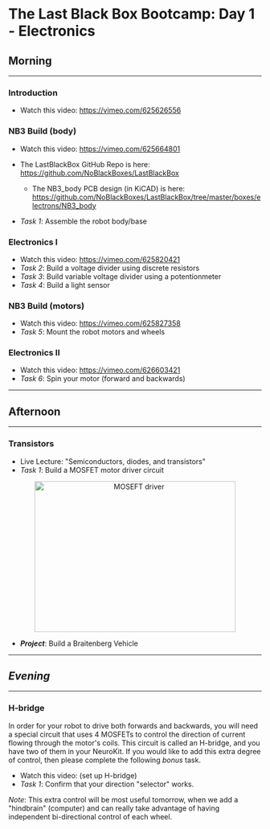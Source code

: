 # The Last Black Box Bootcamp: Day 1 - Electronics

## Morning

----

### Introduction

- Watch this video: https://vimeo.com/625626556

### NB3 Build (body)

- Watch this video: https://vimeo.com/625664801
- The LastBlackBox GitHub Repo is here: https://github.com/NoBlackBoxes/LastBlackBox
  - The NB3_body PCB design (in KiCAD) is here: https://github.com/NoBlackBoxes/LastBlackBox/tree/master/boxes/electrons/NB3_body

- *Task 1*: Assemble the robot body/base

### Electronics I

- Watch this video: https://vimeo.com/625820421
- *Task 2*: Build a voltage divider using discrete resistors
- *Task 3*: Build variable voltage divider using a potentionmeter
- *Task 4*: Build a light sensor

### NB3 Build (motors)

- Watch this video: https://vimeo.com/625827358
- *Task 5*: Mount the robot motors and wheels

### Electronics II

- Watch this video: https://vimeo.com/626603421
- *Task 6*: Spin your motor (forward and backwards)

----

## Afternoon

----

### Transistors

- Live Lecture: "Semiconductors, diodes, and transistors"
- *Task 1*: Build a MOSFET motor driver circuit

<p align="center">
<img src="resources/images/MOSFET_motor_driver.png" alt="MOSEFT driver" width="400" height="300">
</p>

- ***Project***: Build a Braitenberg Vehicle

----

## *Evening*

----

### H-bridge

In order for your robot to drive both forwards and backwards, you will need a special circuit that uses 4 MOSFETs to control the direction of current flowing through the motor's coils. This circuit is called an H-bridge, and you have two of them in your NeuroKit. If you would like to add this extra degree of control, then please complete the following *bonus* task. 

- Watch this video: (set up H-bridge)
- *Task 1*: Confirm that your direction "selector" works.

*Note*: This extra control will be most useful tomorrow, when we add a "hindbrain" (computer) and can really take advantage of having independent bi-directional control of each wheel.
